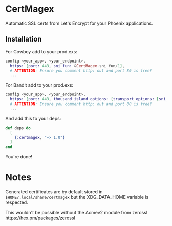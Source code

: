 # CertMagex

Automatic SSL certs from Let's Encrypt for your Phoenix applications.

## Installation

For Cowboy add to your prod.exs:

```elixir
config <your_app>, <your_endpoint>,
  https: [port: 443, sni_fun: &CertMagex.sni_fun/1],
  # ATTENTION: Ensure you comment http: out and port 80 is free!
  ...
```

For Bandit add to your prod.exs:

```elixir
config <your_app>, <your_endpoint>,
  https: [port: 443, thousand_island_options: [transport_options: [sni_fun: &CertMagex.sni_fun/1]]],
  # ATTENTION: Ensure you comment http: out and port 80 is free!
  ...
```

And add this to your deps:

```elixir
def deps do
  [
    {:certmagex, "~> 1.0"}
  ]
end
```

You're done!


# Notes

Generated certificates are by default stored in `$HOME/.local/share/certmagex` but the XDG_DATA_HOME variable is respected.

This wouldn't be possible without the Acmev2 module from zerossl https://hex.pm/packages/zerossl
